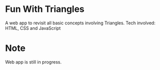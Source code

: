 # Fun With Triangles

A web app to revisit all basic concepts involving Triangles.
Tech involved: HTML, CSS and JavaScript

# Note 

Web app is still in progress.
